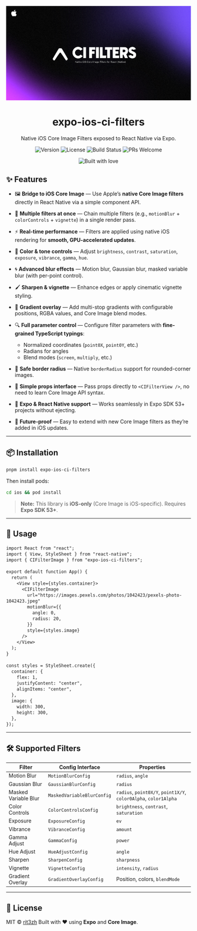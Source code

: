 <div align="center">
  <img src="assets/cifilters.jpg" alt="Glow UI Poster" width="800" />
</div>

<h1 align="center">expo-ios-ci-filters</h1>

<p align="center">
  Native iOS Core Image Filters exposed to React Native via Expo.
</p>

<div align="center">
  <p>
    <img src="https://img.shields.io/npm/v/expo-ios-ci-filters.svg" alt="Version" />
    <img src="https://img.shields.io/badge/license-MIT-green.svg" alt="License" />
    <img src="https://img.shields.io/badge/build-passing-brightgreen.svg" alt="Build Status" />
    <img src="https://img.shields.io/badge/PRs-welcome-purple.svg" alt="PRs Welcome" />
  </p>

  <p>
    <img src="http://forthebadge.com/images/badges/built-with-love.svg" alt="Built with love" width="120px" />
  </p>
</div>

## ✨ Features

- 🖼 **Bridge to iOS Core Image** — Use Apple’s **native Core Image filters** directly in React Native via a simple component API.
- 🔄 **Multiple filters at once** — Chain multiple filters (e.g., `motionBlur` + `colorControls` + `vignette`) in a single render pass.
- ⚡ **Real-time performance** — Filters are applied using native iOS rendering for **smooth, GPU-accelerated updates**.
- 🎨 **Color & tone controls** — Adjust `brightness`, `contrast`, `saturation`, `exposure`, `vibrance`, `gamma`, `hue`.
- 🌀 **Advanced blur effects** — Motion blur, Gaussian blur, masked variable blur (with per-point control).
- 🖌 **Sharpen & vignette** — Enhance edges or apply cinematic vignette styling.
- 🌈 **Gradient overlay** — Add multi-stop gradients with configurable positions, RGBA values, and Core Image blend modes.
- 🔍 **Full parameter control** — Configure filter parameters with **fine-grained TypeScript typings**:
  - Normalized coordinates (`point0X`, `point0Y`, etc.)
  - Radians for angles
  - Blend modes (`screen`, `multiply`, etc.)

- 📏 **Safe border radius** — Native `borderRadius` support for rounded-corner images.
- 🧩 **Simple props interface** — Pass props directly to `<CIFilterView />`, no need to learn Core Image API syntax.
- 📱 **Expo & React Native support** — Works seamlessly in Expo SDK 53+ projects without ejecting.
- 🔮 **Future-proof** — Easy to extend with new Core Image filters as they’re added in iOS updates.

---

## 📦 Installation

```sh
pnpm install expo-ios-ci-filters
```

Then install pods:

```sh
cd ios && pod install
```

> **Note:** This library is **iOS-only** (Core Image is iOS-specific).
> Requires **Expo SDK 53+**.

---

## 🚀 Usage

```tsx
import React from "react";
import { View, StyleSheet } from "react-native";
import { CIFilterImage } from "expo-ios-ci-filters";

export default function App() {
  return (
    <View style={styles.container}>
      <CIFilterImage
        url="https://images.pexels.com/photos/1042423/pexels-photo-1042423.jpeg"
        motionBlur={{
          angle: 0,
          radius: 20,
        }}
        style={styles.image}
      />
    </View>
  );
}

const styles = StyleSheet.create({
  container: {
    flex: 1,
    justifyContent: "center",
    alignItems: "center",
  },
  image: {
    width: 300,
    height: 300,
  },
});
```

---

## 🛠 Supported Filters

| Filter               | Config Interface           | Properties                                                       |
| -------------------- | -------------------------- | ---------------------------------------------------------------- |
| Motion Blur          | `MotionBlurConfig`         | `radius`, `angle`                                                |
| Gaussian Blur        | `GaussianBlurConfig`       | `radius`                                                         |
| Masked Variable Blur | `MaskedVariableBlurConfig` | `radius`, `point0X/Y`, `point1X/Y`, `color0Alpha`, `color1Alpha` |
| Color Controls       | `ColorControlsConfig`      | `brightness`, `contrast`, `saturation`                           |
| Exposure             | `ExposureConfig`           | `ev`                                                             |
| Vibrance             | `VibranceConfig`           | `amount`                                                         |
| Gamma Adjust         | `GammaConfig`              | `power`                                                          |
| Hue Adjust           | `HueAdjustConfig`          | `angle`                                                          |
| Sharpen              | `SharpenConfig`            | `sharpness`                                                      |
| Vignette             | `VignetteConfig`           | `intensity`, `radius`                                            |
| Gradient Overlay     | `GradientOverlayConfig`    | Position, colors, `blendMode`                                    |

---

## 📜 License

MIT © [rit3zh](https://github.com/rit3zh)
Built with ❤️ using **Expo** and **Core Image**.
